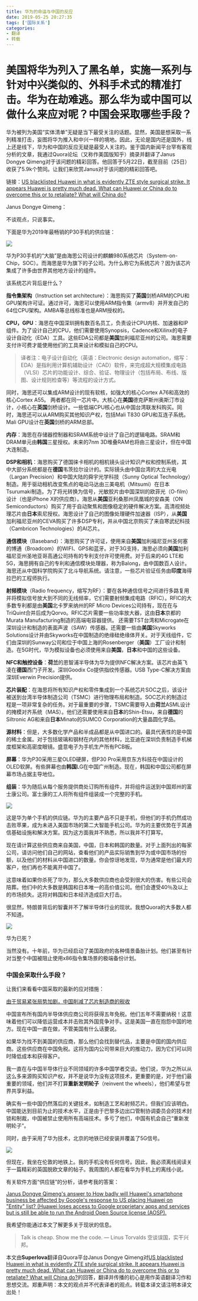 ```yaml
---
title: 华为的命运与中国的反应
date: 2019-05-25 20:27:35
tags: ['国际关系']
categories:
- 翻译
- 转载
---
```


# 美国将华为列入了黑名单，实施一系列与针对中兴类似的、外科手术式的精准打击。华为在劫难逃。那么华为或中国可以做什么来应对呢？中国会采取哪些手段？

华为被列为美国“实体清单”无疑是当下最受关注的话题。显然，美国是想采取一系列精准打击，妄图将华为推入和中兴一样的境地。因此，无论是国内还是国外，线上还是线下，华为和中国的反应无疑是最受人关注的。鉴于国内新闻平台罕有客观分析的文章，我通过Quora论坛（又称作美国版知乎）摘录并翻译了Janus Dongye Qimeng对于该问题的精彩回答。他回答于5月22日，截至目前（25日）收获了5.9k个赞同。让我们来欣赏Janus对于该问题的精彩回答吧。

链接：[US blacklisted Huawei in what is evidently ZTE style surgical strike. It appears Huawei is pretty much dead. What can Huawei or China do to overcome this or to retaliate? What will China do?](https://www.quora.com/US-blacklisted-Huawei-in-what-is-evidently-ZTE-style-surgical-strike-It-appears-Huawei-is-pretty-much-dead-What-can-Huawei-or-China-do-to-overcome-this-or-to-retaliate-What-will-China-do)

Janus Dongye Qimeng：

不谈观点，只说事实。

下面是华为2019年最畅销的P30手机的供应链：

![](华为的命运与中国的反应/芯片.png)

华为P30手机的“大脑”是由海思公司设计的麒麟980系统芯片（System-on-Chip，SOC）。而海思是华为旗下的子公司。为什么称它为系统芯片？因为该芯片集成了许多由世界其他地方设计的组件。

该系统芯片背后是什么？

**指令集架构**（Instruction set architecture）：海思购买了**英国**剑桥ARM的CPU和GPU架构许可证。通过许可，海思可以使用ARM指令集（armv8）并开发自己的64位CPU架构。AMBA等总线标准也是ARM授权的。

**CPU，GPU**：海思在中国深圳拥有数百名员工，负责设计CPU内核、加速器和IP组件。为了设计自己的CPU，他们需要使用Synopsis，Cadence和Xilinx的电子设计自动化（EDA）工具。这些EDA公司都是**美国**加利福尼亚州的公司。海思需要支付许可费才能使用他们的工具来设计和模拟自己的CPU。

> 译者注：电子设计自动化（英语：Electronic design automation，缩写：EDA）是指利用计算机辅助设计（CAD）软件，来完成超大规模集成电路（VLSI）芯片的功能设计、综合、验证、物理设计（包括布局、布线、版图、设计规则检查等）等流程的设计方式。

同时，海思还可以集成ARM设计的现有软核，如强大的核心Cortex A76和高效的核心Cortex A55。 两者都在同一芯片中。大核心在**美国**德克萨斯州奥斯汀市设计，小核心在**英国**剑桥设计。一些低端CPU核心也从中国台湾联发科购买。同时，海思还可以从ARM购买其他知识产权，包括Mali T830 GPU和互连子系统。Mali GPU设计在**英国**剑桥的ARM总部。

**内存**：海思在存储器控制器和SRAM系统中设计了自己的逻辑电路。SRAM和DRAM单元由**韩国**三星授权。未来的7nm 3D堆叠RAM也将由三星设计，但在中国大连制造。

**DSP和相机**：海思购买了德国徕卡相机的相机镜头设计知识产权和控制系统，其中大部分系统都是在**德国**韦茨拉尔设计的。实际镜头由中国台湾的大立光电（Largan Precision）和中国大陆的舜宇光学科技（Sunny Optical Technology）制造。用于驱动相机改变焦点的电动马达由三美电机（Mitsumi）在日本Tsurumaki制造。为了将光转换为信号，光敏胶片由中国深圳的欧菲光（O-film）设计（也是iPhone X的供应商）。海思从**美国**亚利桑那州凤凰城的安森美（ON Semiconductors）购买了用于自动聚焦和图像稳定的硬件解决方案。高清视频处理芯片由**日本**索尼授权。海思设计了自己的图像处理硬件加速器（ISP），从**美国**加利福尼亚州的CEVA购买了许多DSP专利，并从中国北京购买了来自寒武纪科技（Cambricon Technologies）的AI芯片。

**通信模块**（Baseband）：海思购买了许可证，使用来自**美国**加利福尼亚州圣何塞的博通（Broadcom）的WIFI、GPS和蓝牙。对于3G支持，海思必须向**美国**加利福尼亚州圣地亚哥高通公司持有的专利支付许可使用费。对于后来的4G LTE和5G，海思拥有自己的专利和通信模块处理器，称为Balong，由中国数百人设计。海思还从中国科学院购买了北斗导航系统。请注意，一些芯片验证任务由**印度**海得拉巴的工程师执行。

**射频模块**（Radio frequency，缩写为RF）：要在各种通信信号之间进行多路复用并将模拟信号放大到不同的无线频率，它们需要射频集成电路（RFIC）。RFIC的大多数专利都是由**美国**北卡罗来纳州的RF Micro Devices公司持有，现在在与TriQuint合并后成为Qorvo。RFIC芯片需要一些功率放大器，这由**日本**京都的Murata Manufacturing制造的高端电容器提供。 还需要TST台湾和Microgate在深圳设计和制造的表面声波（SAW）传感器。还需要一些由**美国**Skyworks Solutions设计并由Skyworks在中国制造的绝缘硅绝缘体开关。对于天线组件，它们由深圳的Sunway公司和位于中国上海的Rosenberger（**美国**）工厂设计和制造。在5G时代，华为模拟设备也必须使用来自**美国**，**日本**和中国的这些设备。

**NFC和触控设备**：**荷兰**的恩智浦半导体为华为提供NFC解决方案。该芯片由英飞凌在**德国**西门子开发。深圳Goodix Co提供指纹传感器。USB Type-C解决方案由深圳Everwin Precision提供。

**芯片装配**：在海思将所有知识产权和零件集成到一个系统芯片SOC之后，该设计被送到台湾半导体制造公司（TSMC）进行物理布局和制造。SOC芯片的制造过程是一项非常复杂的任务。对于最重要的步骤，TSMC需要导入由**荷兰**ASML设计的掩模对齐系统（MAS）。他们还需要使用来自**日本**的Shin-Etsu，来自**德国**的Siltronic AG和来自**日本**Minato的SUMCO Corporation的大量晶圆化学品。

**源材料**：但是，大多数化学产品和半成品都是从中国进口的。最具代表性的是中国的稀土金属。对于包括玻璃和钢材在内的其他材料，比亚迪在深圳负责制造手机梯度框架和高密度眼镜。盛意电子为手机生产所有PCB板。

**屏幕**：华为P30采用三星OLED硬屏，但P30 Pro采用京东方科技在中国设计的OLED软屏。有些屏幕也由**韩国**LG在中国广州制造。现在，韩国和中国公司都在屏幕市场占据主导地位。

**组装**：华为随后从每个服务提供商处订购所有组件，并将组件运送到中国郑州的富士康公司。富士康的工人将所有组件组装成一个完整的手机。

![](华为的命运与中国的反应/p30.jpg)

这是华为单个手机的供应链。华为的主要产品不只是手机，但他们的手机仍然成功击败苹果，成为未进入美国市场的第二大智能手机公司。华为的主要优势在于其通信基础设施和解决方案。因为这方面我并不熟悉，所以我并不打算写。

现在请计算这些供应商来自美国，中国，日本和韩国的数量。对于上面列出的每家公司，请访问他们自己的网站，查看他们的产品实际销售到华为或中国市场的份额，以及他们的材料从中国进口的数量。你会惊讶地发现，华为通常是他们最大的客户，他们再也不能离开中国了。

这意味着如果你杀死了华为，那么大多数供应商也会受到很大的伤害。有些公司会陪葬。他们中的大多数是韩国和日本唯一的高价值公司。他们会遭受40％及以上的市场损失。这将对韩国和日本经济造成巨大打击。

很显然，特朗普背后的智囊并不了解半导体行业的现状。我想Quora的大多数人都不知道。

![](华为的命运与中国的反应/trump.jpg)

华为已死？

当然没有。十年前，华为已经启动了美国政府的各种情景备胎计划。他们甚至有针对当整个中国被阻止使用x86指令集场景的极端备份计划。

### 中国会采取什么手段？

让我们来看看中国采取的最新的应对措施：

[由于贸易紧张局势加剧，中国削减了芯片制造商的税收](https://www.scmp.com/tech/enterprises/article/2139699/china-cuts-taxes-chip-makers-promote-industry-development)

中国宣布所有国内半导体供应商公司将获得五年免税。他们五年不需要纳税！这意味着他们可以降低运营成本并击败其外国竞争对手。这是美国一直在抱怨中国的地方。现在中国一直在做，不管美国有什么话要说。

如果华为找不到美国的供应商，那么他们会找到替代品，主要是中国的国内供应商。这些供应商在中国免税。这将为国内公司带来巨大的推动力，因为它们可以同时降低成本和获得客户。

我一直在与中国半导体行业不同领域的许多中国学者交谈。他们说，华为之所以从这么多来源购买知识产权，并不是说华为没有这项技术，更重要的是，对于他们最重要的领域，他们并不打算**重新发明轮子**（reinvent the wheels），他们希望与世界共享利益。

确实有一些中国仍然落后的关键技术，如制造工艺和射频芯片。但我们应该明白。中国能达到目前为止的技术水平，正是由于巴黎多边出口管制协调委员会的技术封锁和制裁，中国被禁止使用所有高端技术。多亏了他们，中国有机会自己“重新发明轮子”。

同时，由于采用了华为技术，北京的地铁已经安装并覆盖了5G信号。

![](华为的命运与中国的反应/5g.jpg)

但现在，我坐在伦敦的地铁上。我的手机没有任何信号。因此，我必须离线阅读关于一篇精彩的英国脱欧文章的帖子。我周围的人都在看华为手机上的离线小说。

有关软件方面“供应链”的分析，请参考我的答案：

[Janus Dongye Qimeng's answer to How badly will Huawei's smartphone business be affected by Google's response to US placing Huawei on "Entity" list? (Huawei loses access to Google proprietary apps and services but is still be able to run the Android Open Source license (AOSP).](https://www.quora.com/How-badly-will-Huaweis-smartphone-business-be-affected-by-Googles-response-to-US-placing-Huawei-on-Entity-list-Huawei-loses-access-to-Google-proprietary-apps-and-services-but-is-still-be-able-to-run-the-Android-Open/answer/Janus-Dongye-Qimeng)

我希望你能通过本文了解更多关于现状的信息。

> Talk is cheap. Show me the code.
> — Linus Torvalds
> 空谈误国，实干兴邦。

本文由**Superlova**翻译自Quora平台Janus Dongye Qimeng对[US blacklisted Huawei in what is evidently ZTE style surgical strike. It appears Huawei is pretty much dead. What can Huawei or China do to overcome this or to retaliate? What will China do?](https://www.quora.com/US-blacklisted-Huawei-in-what-is-evidently-ZTE-style-surgical-strike-It-appears-Huawei-is-pretty-much-dead-What-can-Huawei-or-China-do-to-overcome-this-or-to-retaliate-What-will-China-do)的回答，翻译并传播的初心是用作英语翻译习作和思想交流。郑重声明：本文的观点并不代表译者的观点。转载本译文请注明本译文出处！